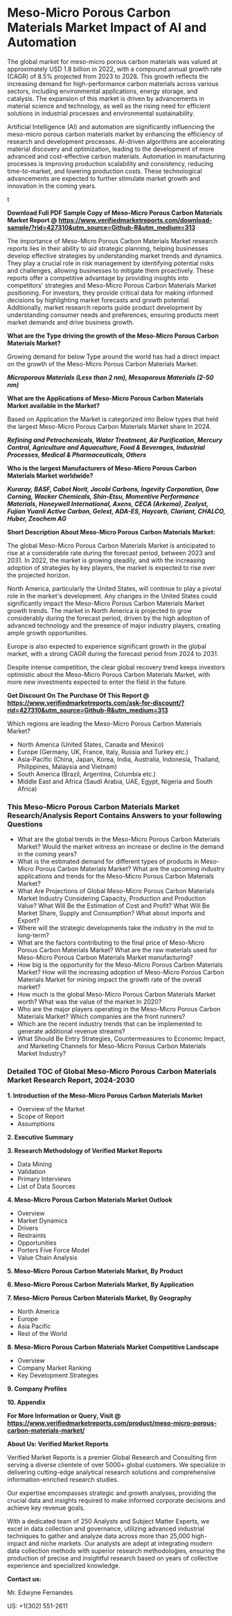 <meta name="title" content="Global Meso-Micro Porous Carbon Materials Market Impact of AI and Automation"><meta name="description" content="The global market for meso-micro porous carbon materials was valued at approximately USD 1.8 billion in 2022, with a compound annual growth rate (CAGR) of 8.5% project"><meta name="title" content="Meso-Micro Porous Carbon Materials Market Size, Share, Scope, Trends, Growth, Opportunities, Analysis, Forecast"><h1>Meso-Micro Porous Carbon Materials Market Impact of AI and Automation</h1><p>The global market for meso-micro porous carbon materials was valued at approximately USD 1.8 billion in 2022, with a compound annual growth rate (CAGR) of 8.5% projected from 2023 to 2028. This growth reflects the increasing demand for high-performance carbon materials across various sectors, including environmental applications, energy storage, and catalysis. The expansion of this market is driven by advancements in material science and technology, as well as the rising need for efficient solutions in industrial processes and environmental sustainability.</p><p>Artificial Intelligence (AI) and automation are significantly influencing the meso-micro porous carbon materials market by enhancing the efficiency of research and development processes. AI-driven algorithms are accelerating material discovery and optimization, leading to the development of more advanced and cost-effective carbon materials. Automation in manufacturing processes is improving production scalability and consistency, reducing time-to-market, and lowering production costs. These technological advancements are expected to further stimulate market growth and innovation in the coming years.</p>t</p><p id="" class=""><strong>Download Full PDF Sample Copy of Meso-Micro Porous Carbon Materials Market Report @ <a href="https://www.verifiedmarketreports.com/download-sample/?rid=427310&utm_source=Github-R&utm_medium=313" target="_blank">https://www.verifiedmarketreports.com/download-sample/?rid=427310&utm_source=Github-R&utm_medium=313</a></strong></p><p>The importance of&nbsp;Meso-Micro Porous Carbon Materials Market research reports lies in their ability to aid strategic planning, helping businesses develop effective strategies by understanding market trends and dynamics. They play a crucial role in risk management by identifying potential risks and challenges, allowing businesses to mitigate them proactively. These reports offer a competitive advantage by providing insights into competitors' strategies and Meso-Micro Porous Carbon Materials Market positioning. For investors, they provide critical data for making informed decisions by highlighting market forecasts and growth potential. Additionally, market research reports guide product development by understanding consumer needs and preferences, ensuring products meet market demands and drive business growth.</p><p><strong>What are the&nbsp;Type driving the growth of the Meso-Micro Porous Carbon Materials Market?</strong></p><p id="" class="">Growing demand for below Type around the world has had a direct impact on the growth of the Meso-Micro Porous Carbon Materials Market:</p><em><strong>Microporous Materials (Less than 2 nm), Mesoporous Materials (2-50 nm)</strong></em></p><strong>What are the&nbsp;Applications&nbsp;of Meso-Micro Porous Carbon Materials Market available in the Market?</strong></p><p id="" class="">Based on Application the Market is categorized into Below types that held the largest Meso-Micro Porous Carbon Materials Market share In 2024.</p><em><strong>Refining and Petrochemicals, Water Treatment, Air Purification, Mercury Control, Agriculture and Aquaculture, Food & Beverages, Industrial Processes, Medical & Pharmaceuticals, Others</strong></em></p><strong>Who is the largest Manufacturers of Meso-Micro Porous Carbon Materials Market worldwide?</strong></p><p><em><strong>Kuraray, BASF, Cabot Norit, Jacobi Carbons, Ingevity Corporation, Dow Corning, Wacker Chemicals, Shin-Etsu, Momentive Performance Materials, Honeywell International, Axens, CECA (Arkema), Zeolyst, Fujian Yuanli Active Carbon, Gelest, ADA-ES, Haycarb, Clariant, CHALCO, Huber, Zeochem AG</strong></em></p><p id="" class=""><strong>Short Description About Meso-Micro Porous Carbon Materials Market:</strong></p><p>The global Meso-Micro Porous Carbon Materials Market is anticipated to rise at a considerable rate during the forecast period, between 2023 and 2031. In 2022, the market is growing steadily, and with the increasing adoption of strategies by key players, the market is expected to rise over the projected horizon.</p><p>North America, particularly the United States, will continue to play a pivotal role in the market's development. Any changes in the United States could significantly impact the Meso-Micro Porous Carbon Materials Market growth trends. The market in North America is projected to grow considerably during the forecast period, driven by the high adoption of advanced technology and the presence of major industry players, creating ample growth opportunities.</p><p>Europe is also expected to experience significant growth in the global market, with a strong CAGR during the forecast period from 2024 to 2031.</p><p>Despite intense competition, the clear global recovery trend keeps investors optimistic about the Meso-Micro Porous Carbon Materials Market, with more new investments expected to enter the field in the future.</p><p id="" class=""><strong>Get Discount On The Purchase Of This Report @ <a href="https://www.verifiedmarketreports.com/ask-for-discount/?rid=427310&utm_source=Github-R&utm_medium=313" target="_blank">https://www.verifiedmarketreports.com/ask-for-discount/?rid=427310&utm_source=Github-R&utm_medium=313</a></strong></p>Which regions are leading the Meso-Micro Porous Carbon Materials Market?</p><ul><li>North America (United States, Canada and Mexico)</li><li>Europe (Germany, UK, France, Italy, Russia and Turkey etc.)</li><li>Asia-Pacific (China, Japan, Korea, India, Australia, Indonesia, Thailand, Philippines, Malaysia and Vietnam)</li><li>South America (Brazil, Argentina, Columbia etc.)</li><li>Middle East and Africa (Saudi Arabia, UAE, Egypt, Nigeria and South Africa)</li></ul><h3 id="" class="">This Meso-Micro Porous Carbon Materials Market Research/Analysis Report Contains Answers to your following Questions</h3><ul><li>What are the global trends in the Meso-Micro Porous Carbon Materials Market? Would the market witness an increase or decline in the demand in the coming years?</li><li>What is the estimated demand for different types of products in Meso-Micro Porous Carbon Materials Market? What are the upcoming industry applications and trends for the Meso-Micro Porous Carbon Materials Market?</li><li>What Are Projections of Global Meso-Micro Porous Carbon Materials Market Industry Considering Capacity, Production and Production Value? What Will Be the Estimation of Cost and Profit? What Will Be Market Share, Supply and Consumption? What about imports and Export?</li><li>Where will the strategic developments take the industry in the mid to long-term?</li><li>What are the factors contributing to the final price of Meso-Micro Porous Carbon Materials Market? What are the raw materials used for Meso-Micro Porous Carbon Materials Market manufacturing?</li><li>How big is the opportunity for the Meso-Micro Porous Carbon Materials Market? How will the increasing adoption of Meso-Micro Porous Carbon Materials Market for mining impact the growth rate of the overall market?</li><li>How much is the global Meso-Micro Porous Carbon Materials Market worth? What was the value of the market In 2020?</li><li>Who are the major players operating in the Meso-Micro Porous Carbon Materials Market? Which companies are the front runners?</li><li>Which are the recent industry trends that can be implemented to generate additional revenue streams?</li><li>What Should Be Entry Strategies, Countermeasures to Economic Impact, and Marketing Channels for Meso-Micro Porous Carbon Materials Market Industry?</li></ul><h3 id="" class="">Detailed TOC of Global Meso-Micro Porous Carbon Materials Market Research Report, 2024-2030</h3><p id="" class=""><strong>1. Introduction of the Meso-Micro Porous Carbon Materials Market</strong></p><ul><li>Overview of the Market</li><li>Scope of Report</li><li>Assumptions</li></ul><p id="" class=""><strong>2. Executive Summary</strong></p><p id="" class=""><strong>3. Research Methodology of Verified Market Reports</strong></p><ul><li>Data Mining</li><li>Validation</li><li>Primary Interviews</li><li>List of Data Sources</li></ul><p id="" class=""><strong>4. Meso-Micro Porous Carbon Materials Market Outlook</strong></p><ul><li>Overview</li><li>Market Dynamics</li><li>Drivers</li><li>Restraints</li><li>Opportunities</li><li>Porters Five Force Model</li><li>Value Chain Analysis</li></ul><p id="" class=""><strong>5. Meso-Micro Porous Carbon Materials Market, By Product</strong></p><p id="" class=""><strong>6. Meso-Micro Porous Carbon Materials Market, By Application</strong></p><p id="" class=""><strong>7. Meso-Micro Porous Carbon Materials Market, By Geography</strong></p><ul><li>North America</li><li>Europe</li><li>Asia Pacific</li><li>Rest of the World</li></ul><p id="" class=""><strong>8. Meso-Micro Porous Carbon Materials Market Competitive Landscape</strong></p><ul><li>Overview</li><li>Company Market Ranking</li><li>Key Development Strategies</li></ul><p id="" class=""><strong>9. Company Profiles</strong></p><p id="" class=""><strong>10. Appendix</strong></p><p id="" class=""><strong>For More Information or Query, Visit @ <a href="https://www.verifiedmarketreports.com/product/meso-micro-porous-carbon-materials-market/" target="_blank">https://www.verifiedmarketreports.com/product/meso-micro-porous-carbon-materials-market/</a></strong></p><p id="" class=""><strong>About Us: Verified Market Reports</strong></p><p id="" class="">Verified Market Reports is a premier Global Research and Consulting firm serving a diverse clientele of over 5000+ global customers. We specialize in delivering cutting-edge analytical research solutions and comprehensive information-enriched research studies.</p><p id="" class="">Our expertise encompasses strategic and growth analyses, providing the crucial data and insights required to make informed corporate decisions and achieve key revenue goals.</p><p id="" class="">With a dedicated team of 250 Analysts and Subject Matter Experts, we excel in data collection and governance, utilizing advanced industrial techniques to gather and analyze data across more than 25,000 high-impact and niche markets. Our analysts are adept at integrating modern data collection methods with superior research methodologies, ensuring the production of precise and insightful research based on years of collective experience and specialized knowledge.</p><p id="" class=""><strong>Contact us:</strong></p><p id="" class="">Mr. Edwyne Fernandes</p><p id="" class="">US: +1(302) 551-2611</p>